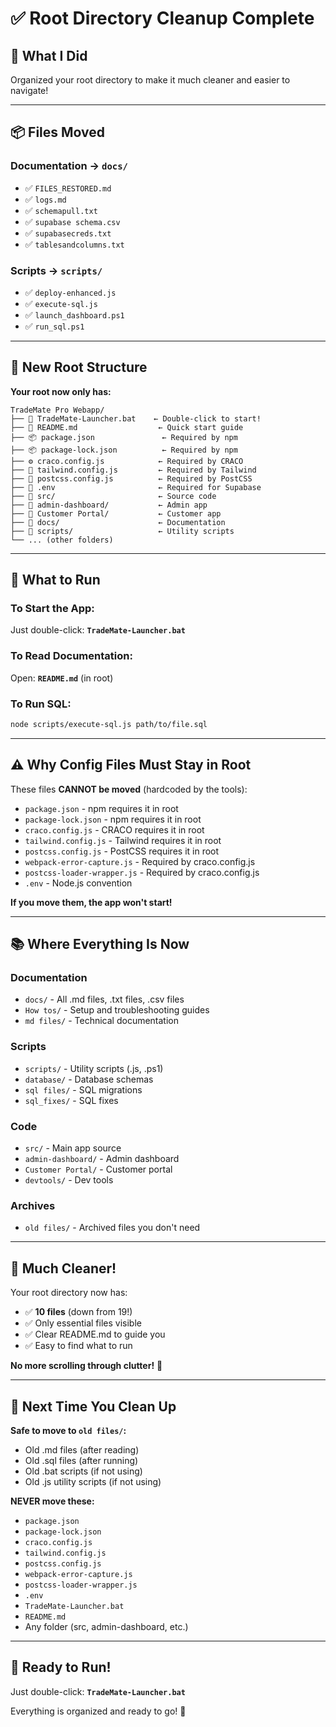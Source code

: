 # ✅ Root Directory Cleanup Complete

## 🎯 What I Did

Organized your root directory to make it much cleaner and easier to navigate!

---

## 📦 Files Moved

### **Documentation → `docs/`**
- ✅ `FILES_RESTORED.md`
- ✅ `logs.md`
- ✅ `schemapull.txt`
- ✅ `supabase schema.csv`
- ✅ `supabasecreds.txt`
- ✅ `tablesandcolumns.txt`

### **Scripts → `scripts/`**
- ✅ `deploy-enhanced.js`
- ✅ `execute-sql.js`
- ✅ `launch_dashboard.ps1`
- ✅ `run_sql.ps1`

---

## 📁 New Root Structure

**Your root now only has:**
```
TradeMate Pro Webapp/
├── 🚀 TradeMate-Launcher.bat    ← Double-click to start!
├── 📖 README.md                  ← Quick start guide
├── 📦 package.json               ← Required by npm
├── 📦 package-lock.json          ← Required by npm
├── ⚙️ craco.config.js            ← Required by CRACO
├── 🎨 tailwind.config.js         ← Required by Tailwind
├── 🎨 postcss.config.js          ← Required by PostCSS
├── 🔐 .env                       ← Required for Supabase
├── 📁 src/                       ← Source code
├── 📁 admin-dashboard/           ← Admin app
├── 📁 Customer Portal/           ← Customer app
├── 📁 docs/                      ← Documentation
├── 📁 scripts/                   ← Utility scripts
└── ... (other folders)
```

---

## 🎯 What to Run

### **To Start the App:**
Just double-click: **`TradeMate-Launcher.bat`**

### **To Read Documentation:**
Open: **`README.md`** (in root)

### **To Run SQL:**
```bash
node scripts/execute-sql.js path/to/file.sql
```

---

## ⚠️ Why Config Files Must Stay in Root

These files **CANNOT be moved** (hardcoded by the tools):

- `package.json` - npm requires it in root
- `package-lock.json` - npm requires it in root
- `craco.config.js` - CRACO requires it in root
- `tailwind.config.js` - Tailwind requires it in root
- `postcss.config.js` - PostCSS requires it in root
- `webpack-error-capture.js` - Required by craco.config.js
- `postcss-loader-wrapper.js` - Required by craco.config.js
- `.env` - Node.js convention

**If you move them, the app won't start!**

---

## 📚 Where Everything Is Now

### **Documentation**
- `docs/` - All .md files, .txt files, .csv files
- `How tos/` - Setup and troubleshooting guides
- `md files/` - Technical documentation

### **Scripts**
- `scripts/` - Utility scripts (.js, .ps1)
- `database/` - Database schemas
- `sql files/` - SQL migrations
- `sql_fixes/` - SQL fixes

### **Code**
- `src/` - Main app source
- `admin-dashboard/` - Admin dashboard
- `Customer Portal/` - Customer portal
- `devtools/` - Dev tools

### **Archives**
- `old files/` - Archived files you don't need

---

## 🎊 Much Cleaner!

Your root directory now has:
- ✅ **10 files** (down from 19!)
- ✅ Only essential files visible
- ✅ Clear README.md to guide you
- ✅ Easy to find what to run

**No more scrolling through clutter!** 🚀

---

## 📝 Next Time You Clean Up

**Safe to move to `old files/`:**
- Old .md files (after reading)
- Old .sql files (after running)
- Old .bat scripts (if not using)
- Old .js utility scripts (if not using)

**NEVER move these:**
- `package.json`
- `package-lock.json`
- `craco.config.js`
- `tailwind.config.js`
- `postcss.config.js`
- `webpack-error-capture.js`
- `postcss-loader-wrapper.js`
- `.env`
- `TradeMate-Launcher.bat`
- `README.md`
- Any folder (src, admin-dashboard, etc.)

---

## 🚀 Ready to Run!

Just double-click: **`TradeMate-Launcher.bat`**

Everything is organized and ready to go! 🎉

